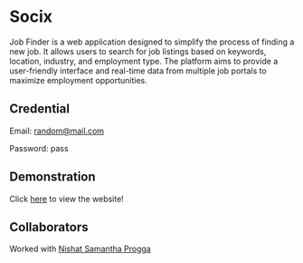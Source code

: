# Socix
Job Finder is a web application designed to simplify the process of finding a new job. It allows users to search for job listings based on keywords, location, industry, and employment type. The platform aims to provide a user-friendly interface and real-time data from multiple job portals to maximize employment opportunities.

## Credential
Email: random@mail.com

Password: pass

## Demonstration
Click [here](https://nishatasha.github.io/job-finder/) to view the website!

## Collaborators
Worked with [Nishat Samantha Progga](https://github.com/samanthaprogga)
